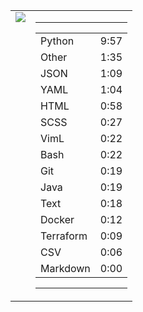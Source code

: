 
<table><tr>
<td valign="top">
  <img src="https://wakatime.com/share/@Aperture/0cd21d5d-ac4f-458d-9c71-d06f479c1297.png" />
</td>

<td valign="top">
  <hr>
  <table>
    <tr><td>Python</td><td>9:57</td></tr><tr><td>Other</td><td>1:35</td></tr><tr><td>JSON</td><td>1:09</td></tr><tr><td>YAML</td><td>1:04</td></tr><tr><td>HTML</td><td>0:58</td></tr><tr><td>SCSS</td><td>0:27</td></tr><tr><td>VimL</td><td>0:22</td></tr><tr><td>Bash</td><td>0:22</td></tr><tr><td>Git</td><td>0:19</td></tr><tr><td>Java</td><td>0:19</td></tr><tr><td>Text</td><td>0:18</td></tr><tr><td>Docker</td><td>0:12</td></tr><tr><td>Terraform</td><td>0:09</td></tr><tr><td>CSV</td><td>0:06</td></tr><tr><td>Markdown</td><td>0:00</td></tr>
  </table>
  <hr>
</td>
</tr></table>

